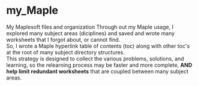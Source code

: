 # my_Maple
My Maplesoft files and organization
Through out my Maple usage, I explored many subject areas (diciplines) and saved and wrote many worksheets that I forgot about, or cannot find.  
So, I wrote a Maple hyperlink table of contents (toc) along with other toc's at the root of many subject directory structures.  
This strategy is designed to collect the various problems, solutions, and learning, so the relearning process may be faster and more complete, **AND help limit redundant worksheets** that are coupled between many subject areas.
